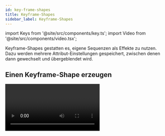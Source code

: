 ```yaml
---
id: key-frame-shapes
title: Keyframe-Shapes
sidebar_label: Keyframe-Shapes
---
```


import Keys from '@site/src/components/key.ts';
import Video from '@site/src/components/video.tsx';

Keyframe-Shapes gestatten es, eigene Sequenzen als Effekte zu nutzen.
Dazu werden mehrere Attribut-Einstellungen gespeichert, zwischen denen
dann gewechselt und übergeblendet wird.

## Einen Keyframe-Shape erzeugen

<Video videoId="1nvLaipivhM" title="Key Frame Shapes" />

Ein Keyframe-Shape wird so ähnlich wie ein [Chaser](../chases.md) erstellt, ist aber
wesentlich flexibler, den es lässt sich sowohl der Überblend-Verlauf
bestimmen als auch die Art der Aufteilung auf mehrere Geräte. Ferner
lassen sich Keyframe-Shapes auch sehr einfach z.B. in [Cuelisten](../cue-lists/creating-a-cue-list.md#tracking-von-shapes-in-cuelisten)
einbinden.

Die einzelnen Keyframes baut man entweder im **Channel (Kanal-) Modus**, indem man die
Geräte entsprechend einstellt und auf <Keys.SoftKey>Add Frame</Keys.SoftKey> klickt, oder im
&nbsp;**Quick Build**-Modus, bei dem automatisch ein neuer Frame angefügt wird,
sobald man eine [Palette](../palettes.md) oder einen
[Cue](../cues.md) anklickt. Mit der Schaltfläche <Keys.SoftKey>Record Mode</Keys.SoftKey>
kann man zwischen beiden Modi umschalten.

In diesem Beispiel bauen wir einen Keyframe-Shape für Farben. Man kann
aber Keyframe-Shapes für andere und auch für mehrere verschiedene
Attribute programmieren. Verwendet man dabei [Paletten](../palettes.md), 
so werden diese auch hier als Referenz gespeichert: ändert man später 
die Palette, so ändert sich auch der Shape.


1. Im Hauptmenü drücken Sie <Keys.SoftKey>Shapes and Effects</Keys.SoftKey>, dann \[Key Frame
Shapes\].
2. Klicken Sie auf <Keys.SoftKey>Create</Keys.SoftKey>, um einen neuen Keyframe-Shape zu
beginnen.
3. [Wählen Sie die gewünschten Geräte](../controlling-fixtures.md#dimmer-und-geräte-zum-steuern-auswählen) und stellen Sie die Farben für den ersten
Keyframe ein.
4. Klicken Sie auf <Keys.SoftKey>Add Frame</Keys.SoftKey>. Über dem ersten Playback-Fader wird
eine entsprechende Legende angezeigt *(schalten Sie dies mit <Keys.SoftKey>Playbacks
Display Visible/Hidden</Keys.SoftKey> ab, falls Sie das nicht wünschen oder z.B. im
Quick Build-Modus ein Playback auswählen möchten)*.<br/>
![Key Frame Shape - creating an effect with colour key frames](/docs/images/Key-Frame-Shape-creating-an-effect-with-colour-key-frames.png)
5. Fügen Sie Schritte mit anderen Farben hinzu (jeweils mit \[Add
Frame\], bis alle gewünschten Schritte erstellt wurden.
6. Wenn Sie fertig sind, klicken Sie auf <Keys.SoftKey>Finish Recording Frames</Keys.SoftKey>.
7. Im Effekt-Editor können Sie die Übergänge, die Überlappung und die
Verteilung auf mehrere Geräte (Spread) einstellen, siehe nachfolgendes
Bild.
8. [Speichern Sie den Shape in einen Cue](#einen-keyframe-shape-in-einen-cue-speichern), um ihn später zu verwenden.

---

-   Auch mit der <Keys.HardKey>Unfold</Keys.HardKey>-Taste können die Playbacks zwischen normaler
    Anzeige und Anzeige der Keyframes umgeschaltet werden.

-   Gibt man mit <Keys.SoftKey>Frame Number</Keys.SoftKey> die Nummer eines bereits bestehenden
    Frames ein, oder wählt man diesen über die Auswahltaste des
    Playbacks, so lässt sich der Frame mit <Keys.SoftKey>Replace</Keys.SoftKey> ersetzen sowie
    mit <Keys.SoftKey>Delete</Keys.SoftKey> löschen.

-   Ist der Shape nicht erkennbar, weil die Geräte dunkel sind, so
    lassen sich die Dimmerkanäle der verwendeten Geräte mit der
    Schaltfläche <Keys.ContextKey>Sonne</Keys.ContextKey> locaten.
	
## Ändern von Shape-Parametern im Effekt-Editor
Siegen
Ist ein Keyframe-Shape komplett erstellt, so wird er im Effekt-Editor
angezeigt.

![Effect Editor Window with colour key frame shape](/docs/images/Effect-Editor-Window-with-colour-key-frame-shape.png)

Die Steuerelemente oben im linken Bereich beeinflussen den gesamten
Shape: Speed (Geschwindigkeit), Direction (Richtung unter Verwendung des [Gruppen-Layouts](../controlling-fixtures/fixture-groups.md#gerätereihenfolge-und--anordnung-in-den-gruppen)), [Phase/Spread](shape-generator.md#ändern-der-verteilung-eines-shapes-mehrere-geräte)
(Verteilung auf mehrere Geräte) und [Overlap](../cues/cue-timing.md#setting-fade-times-and-overlap-for-a-cue) (Überlappen benachbarter
Geräte).

Mit dem **Auge** oben links werden alle gerade angezeigten Shapes
*eingeklappt*, so dass man sich nur einzelne Shapes zum Bearbeiten
ausklappen kann, wenn mehrere Shapes laufen. Mit dem **Button mit dem
Movinglight** lässt sich die Auswahl der Geräte, auf denen der 
Keyframe-Shape läuft, verändern.

Im Hauptbereich rechts werden die Übergänge zwischen den einzelnen
Schritten dargestellt. Dies kann man einfach anklicken und ziehen, um
den Verlauf zu ändern. Der gelbe Pfeil ist der Phasenversatz
(Startposition) des gesamten Layers, den man ebenfalls einfach anklicken
und ziehen kann, um den Start relativ zu anderen Layern zu verschieben 
*(gleiches Ergebnis wie der Fader 'Phase Offset' unten)*.

### Steuerelemente für Shape und Layer

Zu Beginn *(oder sobald man links auf einen Layer klickt)* steuern die
Fader rechts unten jeweils einen einzelnen Layer.

![Effect Editor key frame controls for layer/effect](/docs/images/Effect-Editor-key-frame-controls-for-layer-effect.png)

Man kann auf die Schaltflächen rechts neben den Fadern klicken, um
direkt einen bestimmten Wert einzugeben oder den Wert mit den Wheels des
Pultes einzustellen. Zum Zurücksetzen dient jeweils ein Doppelklick auf
den Button oder die Funktion <Keys.SoftKey>Reset to default value</Keys.SoftKey> (erscheint,
sobald ein Button angeklickt wird).

Die Einstellung **Beats Per Cycle**, die genauso wie für normale Shapes
arbeitet (s.o.), stellt das Verhältnis von Beats (BPM) und der
Geschwindigkeit des Keyframe-Shapes ein. Vorgabewert ist auch hier 1:
jeder Beat entspricht einem kompletten Durchlauf des Effektes. Stellt 
man das z.B. auf 4, so dauert jeder Durchlauf vier Beats, der Shape 
läuft also langsamer. Damit lassen sich z.B. mehrere Shapes im passenden 
Verhältnis zueinander steuern. 

<Keys.SoftKey>Custom</Keys.SoftKey> erlaubt es, beliebige Werte einzugeben. Klickt man auf 
den numerischen Wert, so kann man entweder einen anderen 
Wert eingeben oder mit <Keys.SoftKey>Reset to default value</Keys.SoftKey> auf den Vorgabewert 
zurückschalten. Außerdem wird dabei der 'Beats per Cycle'-Wert mit dem
Encoder A verknüpft, so dass man diesen schnell ändern kann.

Wählt man die Option <Keys.SoftKey>Spread</Keys.SoftKey>, so wird der Beats-per-Cycle-Wert
an den Spread gebunden. Das ist oft bei Dimmer- und Bewegungs-Shapes 
gewünscht.<br/>
Mit <Keys.SoftKey>Keyframes</Keys.SoftKey> schließlich wird pro Beat ein Keyframe weitergeschaltet.
Jeder einzelne Keyframe-Shape und jeder einzelne Layer hat seine 
individuellen **Beats per Cycle**-Einstellungen. 

Mit **Cycles** (Durchläufe) stellt man ein, wie oft der Shape laufen soll.
Vorgabewert ist 0, womit der Shape läuft, bis er wieder gestoppt wird.
Ändert man dies auf eine andere Zahl (entweder für einen einzelnen Layer
oder für den ganzen Keyframe-Shape bzw. alle Layer in diesem), so läuft
der Shape nur die vorgegebene Anzahl von Zyklen und hält dann an. *So
kann man also für jeden Layer einzeln einstellen, wie oft der Effekt
laufen soll*.

Keyframe-Shape können auf **Subfixtures** (Zellen) laufen. Dies ist normalerweise <Keys.SoftKey>Off</Keys.SoftKey>
(abgeschaltet), man kann es aktivieren mit <Keys.SoftKey>On (Group)</Keys.SoftKey>, wobei das [Layout der Gruppe](../controlling-fixtures/fixture-groups.md#fixture-order-and-fixture-layout-in-groups) berücksichtigt wird, oder mit <Keys.SoftKey>On (Linear)</Keys.SoftKey>, wobei das Layout ignoriert wird und die Zellen einfach in numerischer Reihenfolge angesteuert werden.


Mit der Einstellung <Keys.SoftKey>Phase Master</Keys.SoftKey> kann die Phase eines Shapes durch
die Intensität eines Videolayers (eines Ai-Servers) gesteuert werden,
siehe [Synchronisieren eines Keyframe-Shapes zu Ai](../synergy/operating-synergy.md#phasensteuerung-von-keyframe-shapes-durch-ai).

### Parameter für einzelne Frames

Klickt man links auf einen einzelnen Keyframe, so lassen sich dessen
Parameter einstellen.

![Effect Editor key frame controls for individual key frame step](/docs/images/Effect-Editor-key-frame-controls-for-individual-key-frame-step.png)

-   Mit dem Regler „Start Time" lässt sich das **Timing** verändern (genauso
    wie durch Ziehen in der oberen Ablauf-Darstellung).

-   **Frame A Min** / **Frame B Max**: Limitierung des Effektes. *Hat man z.B.
    einen 100% Flash programmiert, lässt sich dieser etwa auf 80% reduzieren.*

-   **Mid point**: wo ist die Mitte des Überblend-Weges

-   **Width**: ähnlich der Einstellung Crossfade bei Chasern. Stellt man
    Width auf 20%, so wird in nur 20% der Zeit übergeblendet, und bei
    80% der Zeit ändert sich nichts.

Der Kurvenverlauf des Überblendens lässt sich mit der
Kurven-Schaltfläche rechts neben jedem einzelnen Schritt einstellen. Die
neue Kurve wird entsprechend grafisch dargestellt.

![Effect Editor key frame shape changing curves for individual key frame steps](/docs/images/Effect-Editor-key-frame-shape-changing-curves-for-individual-key-frame-steps.png)

### Editieren von Frames

Auch die Reihenfolge der Keyframes lässt sich im Effekt-Editor ändern:

![Effect Editor key frame shape layer with colour steps](/docs/images/Effect-Editor-key-frame-shape-layer-with-colour-steps.png)

-   Um Frames **hinzuzufügen**, klicken Sie auf den <Keys.ContextKey>Stift</Keys.ContextKey> rechts neben dem
    **Namen des Layers**.

-   Um einen Frame zu **editieren**, klicken Sie auf den <Keys.ContextKey>Stift</Keys.ContextKey> rechts neben
    dem **Namen des Frames**.

-   Um einen Frame zu **löschen**, wählen Sie diesen aus und klicken unten
    auf den <Keys.ContextKey>Papierkorb</Keys.ContextKey>.

-   Um die **Reihenfolge zu ändern**, wählen Sie einen Frame aus und
    verschieben ihn mit den **Pfeiltasten**.

-   Um **mehrere Frames** gleichzeitig zu **ändern**, klicken Sie unten auf die
    **Mehrfachauswahl**-Schaltfläche, oder sie ziehen um die gewünschten
    Frames im Display einen Rahmen.

### Komplexe Effekte

Keyframe-Shapes können jeweils mehrere Layer (Ebenen) enthalten, so dass
verschiedene Effekte gleichzeitig laufen können. Um einen neuen Layer
hinzuzufügen, klicken Sie unten auf das <Keys.ContextKey>+</Keys.ContextKey> und wählen nun
&nbsp;**Layers**. Damit erscheint der neue Layer in der Liste auf der linken
Seite.

![Effect Editor adding an extra effect](/docs/images/Effect-Editor-adding-an-extra-effect.png)

Ebenso können Sie einen komplett anderen Keyframe-Shape oder
[Pixelmapper-Effekt](pixel-mapper.md) hinzufügen. Pixelmapper-Effekte 
werden immer ganz oben in der Liste angezeigt und lassen sich mit dem **Auge**
ausblenden, wenn man nur mit den Keyframe-Shapes arbeiten will.

## Einen Keyframe-Shape in einen Cue speichern

Normalerweise werden Keyframe-Shapes, die in einem Cue gespeichert sind,
durch den zugehörigen Fader gesteuert; ist in den jeweiligen
Playback-Optionen die Option [Speed on Fader](../cues/playback-options.md#shape--effect-speed)
gewählt, so wird die Geschwindigkeit des Effekts mit dem Fader geregelt.

Ferner lässt sich sowohl global in den [Benutzereinstellungen](../system-settings/user-settings.md#shape-behaviour) 
als auch pro einzelnem Playback in den [Optionen](../cues/playback-options.md#shape-behaviour) 
das Verhalten der Keyframe-Shapes einstellen:\
<Keys.SoftKey>Shape Behaviour = Overlay</Keys.SoftKey> oder <Keys.SoftKey>Shape Behaviour = LTP</Keys.SoftKey>.

-   <Keys.SoftKey>Overlay</Keys.SoftKey> (Voreinstellung) funktioniert ähnlich wie die gewohnten
    Shapes. Ein aktiver Key Frame Shape hat Priorität über die
    betreffenden Geräte/Attribute und läuft, bis er beendet wird. Läuft
    z.B. ein Key Frame Shape, der die Farbe der Geräte verändert, und
    startet man einen weiteren Colour-Cue, so ist dies zunächst nicht
    sichtbar. Ebenso ist zunächst keine Änderung zu sehen, wenn man etwa
    Paletten aufruft oder die Farbe anderweitig verändert. Erst wenn der
    Shape beendet wird, werden die im Hintergrund vorgenommenen
    Änderungen aktiv. Auf diesem Wege lässt sich einfach bei laufendem
    Key Frame Shape ein neues Bild einstellen, auf das dann nahtlos
    übergeblendet werden kann.

-   <Keys.SoftKey>LTP</Keys.SoftKey> funktioniert dagegen eher wie ein Chaser. Nachträglich
    gestartete Änderungen auf der gleichen Priorität überschreiben den
    Key Frame Shape. Startet man also z.B. bei laufendem Colour-Keyframe-Shape
	(Priorität normal) ein anderes Colour-Playback
    (ebenfalls Priorität normal), so blockiert dieses den Key Frame
    Shape. Deaktiviert man das Playback, so ist wieder der Key Frame
    Shape aktiv. Gleiches gilt beim Aufruf von Paletten, wobei in diesem
    Fall der Keyframe-Shape neu gestartet werden muss. Zu beachten ist,
    dass Quick Palettes mit 'Priority=High' funktionieren. Stellt man
    also wiederum das Playback mit dem Key Frame Shape auf
    'Priority=High' oder höher, verhindert man das Überschreiben durch
    Quick Palettes. Ebenso kann man 'Priority=Very High' wählen und
    damit verhindern, dass der Inhalt des Programmers den Key Frame
    Shape überschreibt.
	
	Details zur Priorität siehe [Priority](../cues/playback-options.md#priority).

Zum Verhalten von Keyframe-Shapes in Cuelisten siehe
[Shape-Tracking in Cuelisten](../cue-lists/creating-a-cue-list.md#tracking-von-shapes-in-cuelisten).

-   Wird mittels [Mask FX](shape-generator.md#masking-shapes-using-mask-fx)
	ein Mask Shape erzeugt, so stoppt dieser auch Keyframe-Shapes.